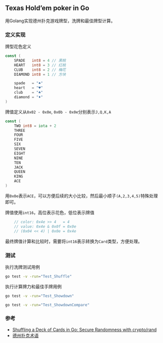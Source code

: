 ## Texas Hold’em poker in Go

用Golang实现德州扑克游戏牌型，洗牌和最佳牌型计算。

### 定义实现

牌型花色定义
```go
const (
	SPADE   int8 = 4 // 黑桃
	HEART   int8 = 3 // 红桃
	CLUB    int8 = 2 // 梅花
	DIAMOND int8 = 1 // 方块

	spade   = "♠️"
	heart   = "♥️"
	club    = "♣️"
	diamond = "♦️"
)
```

牌值定义从`0x02 - 0x0e`, `0x0b - 0x0e`分别表示`J,Q,K,A`
```go
const (
    TWO int8 = iota + 2
    THREE
    FOUR
    FIVE
    SIX
    SEVEN
    EIGHT
    NINE
    TEN
    JACK
    QUEEN
    KING
    ACE
)
```
用`0x0e`表示`ACE`，可以方便后续的大小比较，然后最小顺子`(A,2,3,4,5)`特殊处理即可。

牌值使用`int16`，高位表示花色，低位表示牌值
```go
	// color: 0x4e >> 4   = 4
	// value: 0x4e & 0x0f = 0x0e
    // (0x04 << 4) | 0x0e = 0x4e
```

最终牌值计算和比较时，需要将`int16`表示转换为`Card`类型，方便处理。

### 测试

执行洗牌测试用例
```sh
go test -v -run="Test_Shuffle"
```

执行计算牌力和最佳手牌用例
```sh
go test -v -run="Test_Showdown"

go test -v -run="Test_ShowdownCompare"
```

### 参考
- [Shuffling a Deck of Cards in Go: Secure Randomness with crypto/rand][1]
- [德州扑克术语][2]

[1]: https://medium.com/@suri.podeti7/shuffling-a-deck-of-cards-in-go-secure-randomness-with-crypto-rand-fe5e1584645b
[2]: https://mbd.baidu.com/newspage/data/dtlandingsuper?nid=dt_5986696310088131183&sourceFrom=search_a
